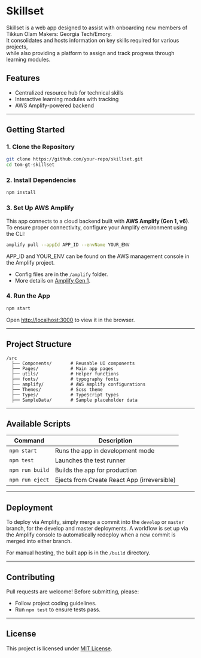 # Skillset

Skillset is a web app designed to assist with onboarding new members of Tikkun Olam Makers: Georgia Tech/Emory.  
It consolidates and hosts information on key skills required for various projects,  
while also providing a platform to assign and track progress through learning modules.

## Features
- Centralized resource hub for technical skills
- Interactive learning modules with tracking
- AWS Amplify-powered backend

---

## **Getting Started**

### **1. Clone the Repository**
```sh
git clone https://github.com/your-repo/skillset.git
cd tom-gt-skillset
```

### **2. Install Dependencies**
```sh
npm install
```

### **3. Set Up AWS Amplify**
This app connects to a cloud backend built with **AWS Amplify (Gen 1, v6)**.  
To ensure proper connectivity, configure your Amplify environment using the CLI:

```sh
amplify pull --appId APP_ID --envName YOUR_ENV
```
APP_ID and YOUR_ENV can be found on the AWS management console in the Amplify project.

- Config files are in the `/amplify` folder.
- More details on [Amplify Gen 1](https://docs.amplify.aws/gen1/react/).

### **4. Run the App**
```sh
npm start
```
Open [http://localhost:3000](http://localhost:3000) to view it in the browser.

---

## **Project Structure**
```
/src
  ├── Components/       # Reusable UI components
  ├── Pages/            # Main app pages
  ├── utils/            # Helper functions
  ├── fonts/            # typography fonts
  ├── amplify/          # AWS Amplify configurations
  ├── Themes/           # Scss theme
  ├── Types/            # TypeScript types
  ├── SampleData/       # Sample placeholder data
```

---

## **Available Scripts**
| Command          | Description |
|-----------------|-------------|
| `npm start`     | Runs the app in development mode |
| `npm test`      | Launches the test runner |
| `npm run build` | Builds the app for production |
| `npm run eject` | Ejects from Create React App (irreversible) |

---

## **Deployment**
To deploy via Amplify, simply merge a commit into the `develop` or `master` branch, for the develop and master deployments. A workflow is set up via the Amplify console to automatically redeploy when a new commit is merged into either branch.

For manual hosting, the built app is in the `/build` directory.

---

## **Contributing**
Pull requests are welcome! Before submitting, please:
- Follow project coding guidelines.
- Run `npm test` to ensure tests pass.

---

## **License**
This project is licensed under [MIT License](LICENSE).

